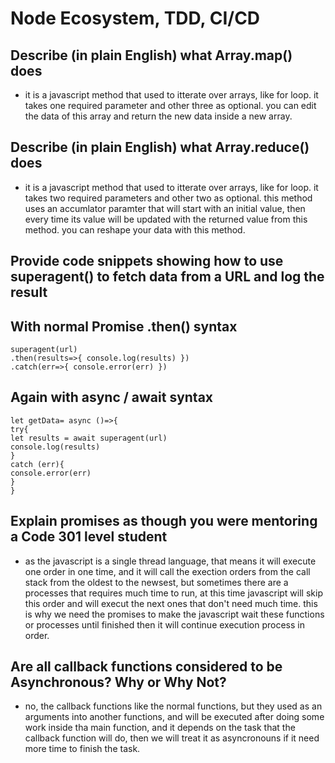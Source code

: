 # Node Ecosystem, TDD, CI/CD

## Describe (in plain English) what Array.map() does

- it is a javascript method that used to itterate over arrays, like for loop.
  it takes one required parameter and other three as optional. you can edit the data of this array and return the new data inside a new array.

## Describe (in plain English) what Array.reduce() does

- it is a javascript method that used to itterate over arrays, like for loop.
  it takes two required parameters and other two as optional. this method uses an accumlator paramter that will start with an initial value, then every time its value will be updated with the returned value from this method. you can reshape your data with this method.

## Provide code snippets showing how to use superagent() to fetch data from a URL and log the result

## With normal Promise .then() syntax

```
superagent(url)
.then(results=>{ console.log(results) })
.catch(err=>{ console.error(err) })
```

## Again with async / await syntax

```
let getData= async ()=>{
try{
let results = await superagent(url)
console.log(results)
}
catch (err){
console.error(err)
}
}
```

## Explain promises as though you were mentoring a Code 301 level student

- as the javascript is a single thread language, that means it will execute one order in one time, and it will call the exection orders from the call stack from the oldest to the newsest, but sometimes there are a processes that requires much time to run, at this time javascript will skip this order and will execut the next ones that don't need much time. this is why we need the promises to make the javascript wait these functions or processes until finished then it will continue execution process in order.

## Are all callback functions considered to be Asynchronous? Why or Why Not?

- no, the callback functions like the normal functions, but they used as an arguments into another functions, and will be executed after doing some work inside tha main function, and it depends on the task that the callback function will do, then we will treat it as asyncronouns if it need more time to finish the task.
